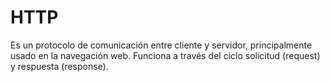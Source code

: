 # HTTP

Es un protocolo de comunicación entre cliente y servidor, principalmente
usado en la navegación web. Funciona a través del ciclo solicitud (request) y
respuesta (response).
